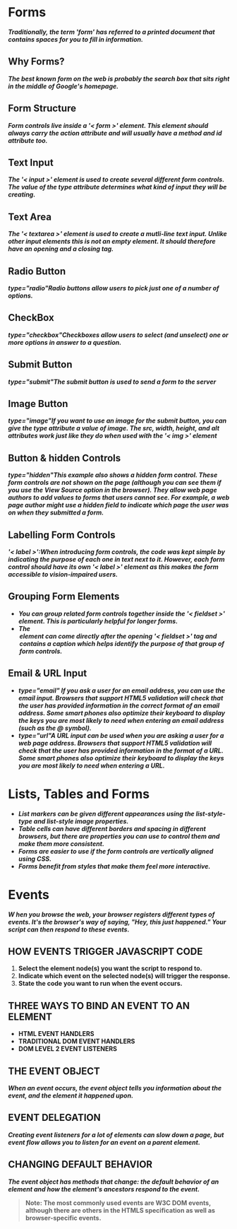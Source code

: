 # Forms
***Traditionally, the term 'form' has referred to a printed document that contains spaces for you to fill in information.***

## Why Forms?
***The best known form on the web is probably the search box that sits right in the middle of Google's homepage.***

## Form Structure
***Form controls live inside a '< form >' element. This element should always carry the action attribute and will usually have a method and id attribute too.***

## Text Input
***The '< input >' element is used to create several different form controls. The value of the type attribute determines what kind of input they will be creating.***

## Text Area
***The '< textarea >' element is used to create a mutli-line text input. Unlike other input elements this is not an empty element. It should therefore have an opening and a closing tag.***

## Radio Button
***type="radio"Radio buttons allow users to pick just one of a number of options.***

## CheckBox
***type="checkbox"Checkboxes allow users to select (and unselect) one or more options in answer to a question.***

## Submit Button
***type="submit"The submit button is used to send a form to the server***

## Image Button
***type="image"If you want to use an image for the submit button, you can give the type attribute a value of image. The src, width, height, and alt attributes work just like they do when used with the '< img >' element***

## Button & hidden Controls
***type="hidden"This example also shows a hidden form control. These form controls are not shown on the page (although you can see them if you use the View Source option in the browser). They allow web page authors to add values to forms that users cannot see. For example, a web page author might use a hidden field to indicate which page the user was on when they submitted a form.***

## Labelling Form Controls
***'< label >':When introducing form controls, the code was kept simple by indicating the purpose of each one in text next to it. However, each form control should have its own '< label >' element as this makes the form accessible to vision-impaired users.***

## Grouping Form Elements
- ***You can group related form controls together inside the '< fieldset >' element. This is particularly helpful for longer forms.***
- ***The <legend> element can come directly after the opening '< fieldset >' tag and contains a caption which helps identify the purpose of that group of form controls.***

##  Email & URL Input
- ***type="email" If you ask a user for an email address, you can use the email input. Browsers that support HTML5 validation will check that the user has provided information in the correct format of an email address. Some smart phones also optimize their keyboard to display the keys you are most likely to need when entering an email address (such as the @ symbol).***
- ***type="url"A URL input can be used when you are asking a user for a web page address. Browsers that support HTML5 validation will check that the user has provided information in the format of a URL. Some smart phones also optimize their keyboard to display the keys you are most likely to need when entering a URL.***

# Lists, Tables and Forms
- ***List markers can be given different appearances using the list-style-type and list-style image properties.***
- ***Table cells can have different borders and spacing in different browsers, but there are properties you can use to control them and make them more consistent.***
- ***Forms are easier to use if the form controls are vertically aligned using CSS.***
- ***Forms benefit from styles that make them feel more interactive.***

# Events
***W hen you browse the web, your browser registers different types of events. It's the browser's way of saying, "Hey, this just happened." Your script can then respond to these events.***

## HOW EVENTS TRIGGER JAVASCRIPT CODE
1. **Select the element node(s) you want the script to respond to.**
2. **Indicate which event on the selected node(s) will trigger the response.**
3. **State the code you want to run when the event occurs.**

## THREE WAYS TO BIND AN EVENT TO AN ELEMENT
- **HTML EVENT HANDLERS**
- **TRADITIONAL DOM EVENT HANDLERS**
- **DOM LEVEL 2 EVENT LISTENERS**

## THE EVENT OBJECT
***When an event occurs, the event object tells you information about the event, and the element it happened upon.***

## EVENT DELEGATION
***Creating event listeners for a lot of elements can slow down a page, but event flow allows you to listen for an event on a parent element.***

## CHANGING DEFAULT BEHAVIOR
***The event object has methods that change: the default behavior of an element and how the element's ancestors respond to the event.***

> **Note: The most commonly used events are W3C DOM events, although there are others in the HTMLS specification as well as browser-specific events.**